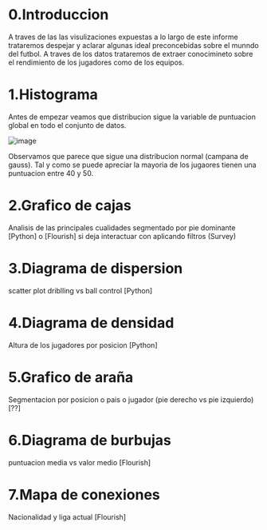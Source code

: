 

# 0.Introduccion

A traves de las las visulizaciones expuestas a lo largo de este informe trataremos despejar y aclarar algunas ideal preconcebidas sobre el munndo del futbol. A traves de los datos trataremos de extraer conocimineto sobre el rendimiento de los jugadores como de los equipos.

# 1.Histograma

Antes de empezar veamos que distribucion sigue la variable de puntuacion global en todo el conjunto de datos.

![image](https://user-images.githubusercontent.com/93130320/148691519-51a5b2d7-a6b0-41f0-9eeb-e09e1881ef66.png)

Observamos que parece que sigue una distribucion normal (campana de gauss). Tal y como se puede apreciar la mayoria de los jugaores tienen una puntuacion entre 40 y 50.

# 2.Grafico de cajas
Analisis de las principales cualidades segmentado por pie dominante [Python] o [Flourish] si deja interactuar con aplicando filtros (Survey)

# 3.Diagrama de dispersion
scatter plot driblling vs ball control [Python]

# 4.Diagrama de densidad
Altura de los jugadores por posicion [Python]

# 5.Grafico de araña
Segmentacion por posicion o pais o jugador (pie derecho vs pie izquierdo) [??]

# 6.Diagrama de burbujas
puntuacion media vs valor medio [Flourish]

# 7.Mapa de conexiones
Nacionalidad y liga actual [Flourish]

